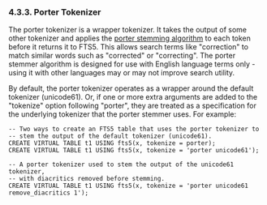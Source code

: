### 4\.3\.3\. Porter Tokenizer


 The porter tokenizer is a wrapper tokenizer. It takes the output of some
other tokenizer and applies the
[porter stemming algorithm](https://tartarus.org/martin/PorterStemmer/)
to each token before it returns it to FTS5\. This allows search terms like
"correction" to match similar words such as "corrected" or "correcting". The
porter stemmer algorithm is designed for use with English language terms
only \- using it with other languages may or may not improve search utility.



 By default, the porter tokenizer operates as a wrapper around the default
tokenizer (unicode61\). Or, if one or more extra arguments are added to the
"tokenize" option following "porter", they are treated as a specification for
the underlying tokenizer that the porter stemmer uses. For example:




```
-- Two ways to create an FTS5 table that uses the porter tokenizer to
-- stem the output of the default tokenizer (unicode61). 
CREATE VIRTUAL TABLE t1 USING fts5(x, tokenize = porter);
CREATE VIRTUAL TABLE t1 USING fts5(x, tokenize = 'porter unicode61');

-- A porter tokenizer used to stem the output of the unicode61 tokenizer,
-- with diacritics removed before stemming.
CREATE VIRTUAL TABLE t1 USING fts5(x, tokenize = 'porter unicode61 remove_diacritics 1');

```


